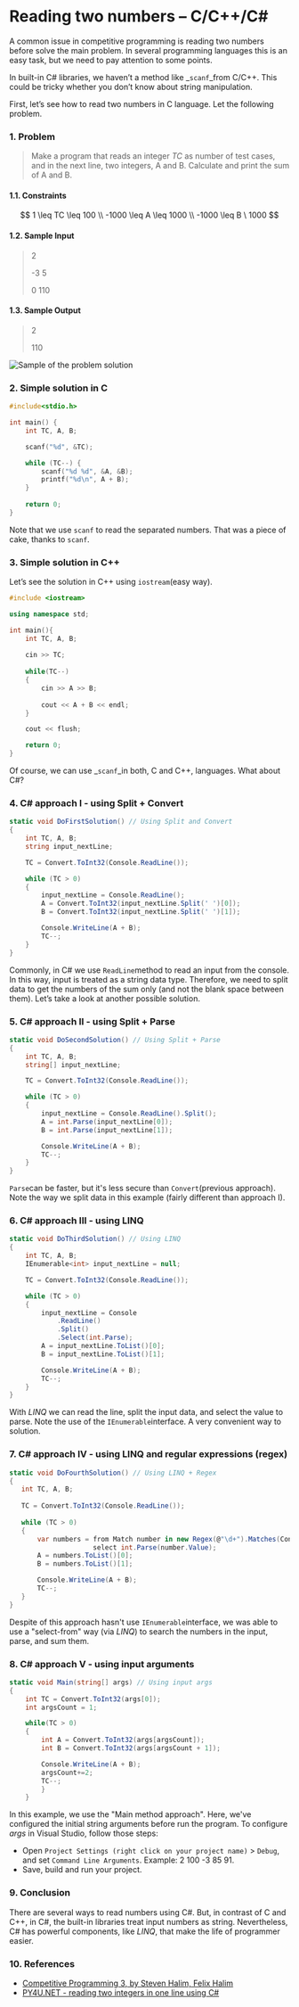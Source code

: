 # Reading two numbers – C/C++/C\#

A common issue in competitive programming is reading two numbers before solve the main problem. In several programming languages this is an easy task, but we need to pay attention to some points.

In built-in C# libraries, we haven’t a method like _`scanf`_from C/C++. This could be tricky whether you don’t know about string manipulation.

First, let’s see how to read two numbers in C language. Let the following problem.

### 1. Problem

> Make a program that reads an integer _TC_ as number of test cases, and in the next line, two integers, A and B. Calculate and print the sum of A and B.

#### 1.1. Constraints

$$
1 \leq TC \leq 100 \\ -1000 \leq A \leq 1000 \\ -1000 \leq B \ 1000
$$

#### 1.2. Sample Input

> 2
>
> \-3 5
>
> &#x20;0 110

#### 1.3. Sample Output

> 2
>
> 110

![Sample of the problem solution](../.gitbook/assets/a1.png)

### 2. Simple solution in C

```c
#include<stdio.h>

int main() {
	int TC, A, B;

	scanf("%d", &TC);

	while (TC--) {
		scanf("%d %d", &A, &B);
		printf("%d\n", A + B);
	}
	
	return 0;
}
```

Note that we use `scanf` to read the separated numbers. That was a piece of cake, thanks to `scanf`.

### 3. Simple solution in C++

Let’s see the solution in C++ using `iostream`(easy way).

```cpp
#include <iostream>

using namespace std;

int main(){
	int TC, A, B;
	
	cin >> TC;
	
	while(TC--)
	{
		cin >> A >> B;
		
		cout << A + B << endl;
	}

  	cout << flush;

 	return 0;
}
```

Of course, we can use _`scanf`_in both, C and C++, languages. What about C#?

### 4. C# approach I - using Split + Convert

```csharp
static void DoFirstSolution() // Using Split and Convert
{
    int TC, A, B;
    string input_nextLine;

    TC = Convert.ToInt32(Console.ReadLine());

    while (TC > 0)
    {
        input_nextLine = Console.ReadLine();
        A = Convert.ToInt32(input_nextLine.Split(' ')[0]);
        B = Convert.ToInt32(input_nextLine.Split(' ')[1]);

        Console.WriteLine(A + B);
        TC--;
    }
}
```

Commonly, in C# we use `ReadLine`method to read an input from the console. In this way, input is treated as a string data type. Therefore, we need to split data to get the numbers of the sum only (and not the blank space between them). Let’s take a look at another possible solution.

### 5. C# approach II - using Split + Parse

```csharp
static void DoSecondSolution() // Using Split + Parse
{
    int TC, A, B;
    string[] input_nextLine;

    TC = Convert.ToInt32(Console.ReadLine());

    while (TC > 0)
    {
        input_nextLine = Console.ReadLine().Split();
        A = int.Parse(input_nextLine[0]);
        B = int.Parse(input_nextLine[1]);

        Console.WriteLine(A + B);
        TC--;
    }
}
```

`Parse`can be faster, but it's less secure than `Convert`(previous approach). Note the way we split data in this example (fairly different than approach I).

### 6. C# approach III - using LINQ

```csharp
static void DoThirdSolution() // Using LINQ
{
    int TC, A, B;
    IEnumerable<int> input_nextLine = null;

    TC = Convert.ToInt32(Console.ReadLine());

    while (TC > 0)
    {
        input_nextLine = Console
            .ReadLine()
            .Split()
            .Select(int.Parse);
        A = input_nextLine.ToList()[0];
        B = input_nextLine.ToList()[1];

        Console.WriteLine(A + B);
        TC--;
    }
}
```

With _LINQ_ we can read the line, split the input data, and select the value to parse. Note the use of the `IEnumerable`interface. A very convenient way to solution.

### 7. C# approach IV - using LINQ and regular expressions (regex)

```csharp
static void DoFourthSolution() // Using LINQ + Regex
{
   int TC, A, B;
   
   TC = Convert.ToInt32(Console.ReadLine());
   
   while (TC > 0)
   {
       var numbers = from Match number in new Regex(@"\d+").Matches(Console.ReadLine())
                     select int.Parse(number.Value);
       A = numbers.ToList()[0];
       B = numbers.ToList()[1];

       Console.WriteLine(A + B);
       TC--;
   }
}
```

Despite of this approach hasn't use `IEnumerable`interface, we was able to use a "select-from" way (via _LINQ_) to search the numbers in the input, parse, and sum them.

### 8. C# approach V - using input arguments

```csharp
static void Main(string[] args) // Using input args
{
    int TC = Convert.ToInt32(args[0]);
    int argsCount = 1;

    while(TC > 0)
    {
        int A = Convert.ToInt32(args[argsCount]);
        int B = Convert.ToInt32(args[argsCount + 1]);

        Console.WriteLine(A + B);
        argsCount+=2;
        TC--;
        }
    }
```

In this example, we use the "Main method approach". Here, we've configured the initial string arguments before run the program. To configure _args_ in Visual Studio, follow those steps:

* Open `Project Settings (right click on your project name)` > `Debug`, and set `Command Line Arguments`. Example: 2 100 -3 85 91.
* Save, build and run your project.

### 9. Conclusion

There are several ways to read numbers using C#. But, in contrast of C and C++, in C#, the built-in libraries treat input numbers as string. Nevertheless, C# has powerful components, like _LINQ_, that make the life of programmer easier.

### 10. References

* [Competitive Programming 3, by Steven Halim, Felix Halim](https://www.amazon.com.br/Competitive-Programming-Halim-3-Ed/dp/B00FG8MNN8/)
* [PY4U.NET - reading two integers in one line using C#](https://www.py4u.net/discuss/711335)
